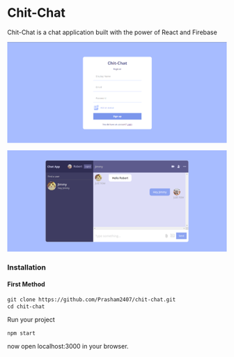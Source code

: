 
# Chit-Chat

Chit-Chat is a chat application built with the power of React and Firebase
<p> <img src="https://github.com/Prasham2407/chit-chat/blob/main/Register%20page.png"/> </p>
<p> <img src="https://github.com/Prasham2407/chit-chat/blob/main/Chat%20Page.png"/> </p>

### Installation

#### First Method
```shell
git clone https://github.com/Prasham2407/chit-chat.git
cd chit-chat
```

Run your project
```shell
npm start
```
now open localhost:3000 in your browser.
